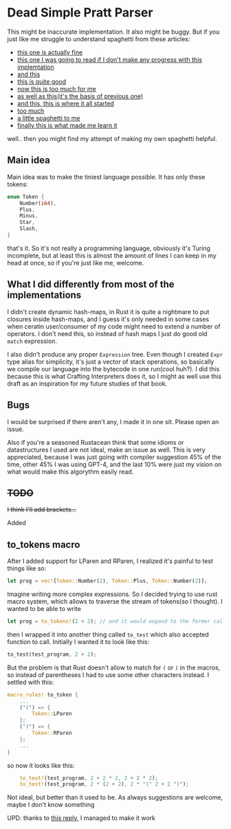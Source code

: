 # Dead Simple Pratt Parser

This might be inaccurate implementation. It also might be buggy. But if you just like me struggle to understand spaghetti from these articles:
  - [this one is actually fine](https://matklad.github.io/2020/04/13/simple-but-powerful-pratt-parsing.html)
  - [this one I was going to read if I don't make any progress with this implemtation](https://chidiwilliams.com/posts/on-recursive-descent-and-pratt-parsing)
  - [and this](https://abarker.github.io/typped/pratt_parsing_intro.html)
  - [this is quite good](https://gist.github.com/aisamanra/e52791fcea7b75905c68)
  - [now this is too much for me](https://github.com/jwurzer/bantam-rust/blob/master/src/bantam/parser.rs)
  - [as well as this(it's the basis of previous one)](https://github.com/munificent/bantam/tree/master/src/com/stuffwithstuff/bantam)
  - [and this, this is where it all started](https://journal.stuffwithstuff.com/2011/03/19/pratt-parsers-expression-parsing-made-easy/)
  - [too much](http://crockford.com/javascript/tdop/tdop.html)
  - [a little spaghetti to me](https://blog.bruce-hill.com/packrat-parsing-from-scratch)
  - [finally this is what made me learn it](https://craftinginterpreters.com/compiling-expressions.html#single-pass-compilation)

well.. then you might find my attempt of making my own spaghetti helpful.

## Main idea

Main idea was to make the tiniest language possible. It has only these tokens:
```rust
enum Token {
    Number(i64),
    Plus,
    Minus,
    Star,
    Slash,
}
```

that's it. So it's not really a programming language, obviously it's Turing incomplete, but at least this is almost the amount of lines I can keep in my head at once, so if you're just like me, welcome.

## What I did differently from most of the implementations

I didn't create dynamic hash-maps, in Rust it is quite a nightmare to put closures inside hash-maps, and I guess it's only needed in some cases when ceratin user/consumer of my code might need to extend a number of operators. I don't need this, so instead of hash maps I just do good old `match` expression.

I also didn't produce any proper `Expression` tree. Even though I created `Expr` type alias for simplicity, it's just a vector of stack operations, so basically we compile our language into the bytecode in one run(cool huh?). I did this because this is what Crafting Interpreters does it, so I might as well use this draft as an inspiration for my future studies of that book.

## Bugs

I would be surprised if there aren't any, I made it in one sit. Please open an issue.

Also if you're a seasoned Rustacean think that some idioms or datastructures I used are not ideal, make an issue as well. This is very appreciated, because I was just going with compiler suggestion 45% of the time, other 45% I was using GPT-4, and the last 10% were just my vision on what would make this algorythm easily read.

## ~~TODO~~

~~I think I'll add brackets...~~

Added

## to_tokens macro

After I added support for LParen and RParen, I realized it's painful to test things like so:
```rust
let prog = vec![Token::Number(2), Token::Plus, Token::Number(2)];
```

Imagine writing more complex expressions. So I decided trying to use rust macro system, which allows to traverse the stream of tokens(so I thought). I wanted to be able to write
```rust
let prog = to_tokens!(2 + 2); // and it would expand to the former call
```

then I wrapped it into another thing called `to_test` which also accepted function to call. Initially I wanted it to look like this:
```rust
to_test(test_program, 2 + 2);
```
But the problem is that Rust doesn't allow to match for `(` or `)` in the macros, so instead of parentheses I had to use some other characters instead. I settled with this:

```rust
macro_rules! to_token {
    ...
    ("(") => {
        Token::LParen
    };
    (")") => {
        Token::RParen
    };
    ...
}
```

so now it looks like this:
```rust
    to_test!(test_program, 2 + 2 * 2, 2 + 2 * 2);
    to_test!(test_program, 2 * (2 + 2), 2 * "(" 2 + 2 ")");
```

Not ideal, but better than it used to be. As always suggestions are welcome, maybe I don't know something

UPD: thanks to [this reply](https://www.reddit.com/r/rust/comments/19eikn5/comment/kjdme3m/), I managed to make it work